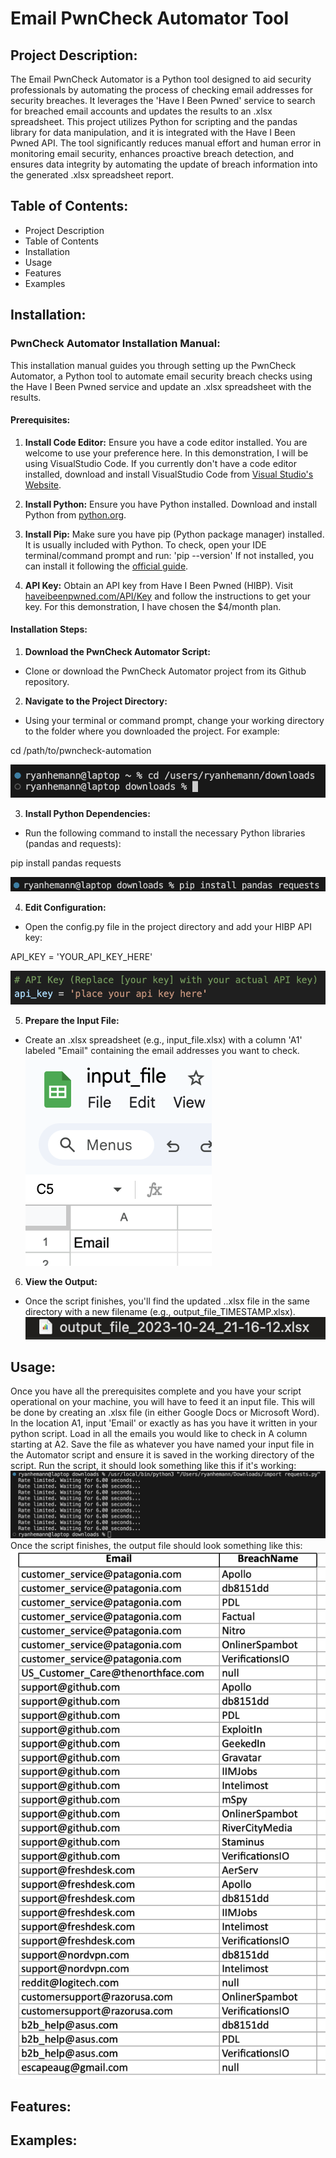 # Email PwnCheck Automator Tool

## Project Description:

The Email PwnCheck Automator is a Python tool designed to aid security professionals by automating the process of checking email addresses for security breaches. It leverages the 'Have I Been Pwned' service to search for breached email accounts and updates the results to an .xlsx spreadsheet. This project utilizes Python for scripting and the pandas library for data manipulation, and it is integrated with the Have I Been Pwned API. The tool significantly reduces manual effort and human error in monitoring email security, enhances proactive breach detection, and ensures data integrity by automating the update of breach information into the generated .xlsx spreadsheet report.

## Table of Contents:

- Project Description
- Table of Contents
- Installation
- Usage
- Features
- Examples

## Installation:

### PwnCheck Automator Installation Manual:

This installation manual guides you through setting up the PwnCheck Automator, a Python tool to automate email security breach checks using the Have I Been Pwned service and update an .xlsx spreadsheet with the results.

#### Prerequisites:

1. **Install Code Editor:** Ensure you have a code editor installed. You are welcome to use your preference here. In this demonstration, I will be using VisualStudio Code. If you currently don't have a code editor installed, download and install VisualStudio Code from [Visual Studio's Website](https://code.visualstudio.com/).

2. **Install Python:** Ensure you have Python installed. Download and install Python from [python.org](https://www.python.org).

3. **Install Pip:** Make sure you have pip (Python package manager) installed. It is usually included with Python. To check, open your IDE terminal/command prompt and run: 'pip --version' If not installed, you can install it following the [official guide](https://pip.pypa.io/en/stable/installation/).

4. **API Key:** Obtain an API key from Have I Been Pwned (HIBP). Visit [haveibeenpwned.com/API/Key](https://www.haveibeenpwned.com/API/Key) and follow the instructions to get your key. For this demonstration, I have chosen the $4/month plan.

#### Installation Steps:

1. **Download the PwnCheck Automator Script:**
- Clone or download the PwnCheck Automator project from its Github repository.

2. **Navigate to the Project Directory:**
- Using your terminal or command prompt, change your working directory to the folder where you downloaded the project. For example:

cd /path/to/pwncheck-automation

![pathtodirectory](pwncheck-images/cdusersryanhemanndownloads.png)

3. **Install Python Dependencies:**
- Run the following command to install the necessary Python libraries (pandas and requests):

pip install pandas requests

![pipinstall](pwncheck-images/pipinstall.png)

4. **Edit Configuration:**
- Open the config.py file in the project directory and add your HIBP API key:

API_KEY = 'YOUR_API_KEY_HERE'

![apikey](pwncheck-images/apikey.png)

5. **Prepare the Input File:**
- Create an .xlsx spreadsheet (e.g., input_file.xlsx) with a column 'A1' labeled "Email" containing the email addresses you want to check.
![inputfilename](pwncheck-images/xlsxfile.png)

6. **View the Output:**
- Once the script finishes, you'll find the updated ..xlsx file in the same directory with a new filename (e.g., output_file_TIMESTAMP.xlsx).
![outputfilepicture](pwncheck-images/outputfile.png)

## Usage:

Once you have all the prerequisites complete and you have your script operational on your machine, you will have to feed it an input file. This will be done by creating an .xlsx file (in either Google Docs or Microsoft Word).
In the location A1, input 'Email' or exactly as has you have it written in your python script.
Load in all the emails you would like to check in A column starting at A2.
Save the file as whatever you have named your input file in the Automator script and ensure it is saved in the working directory of the script.
Run the script, it should look something like this if it's working:
![scriptrunning](pwncheck-images/scriptrunning.png)
Once the script finishes, the output file should look something like this:
![outputresults](pwncheck-images/outfileresults.png)

## Features:

## Examples:

